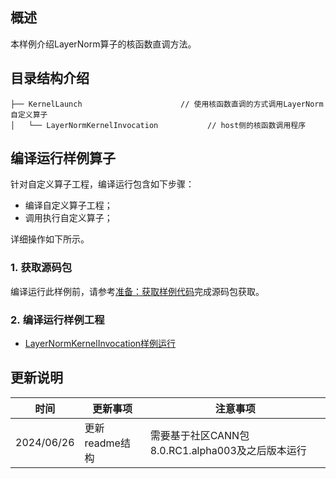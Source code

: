 ## 概述
本样例介绍LayerNorm算子的核函数直调方法。
## 目录结构介绍
``` 
├── KernelLaunch                      // 使用核函数直调的方式调用LayerNorm自定义算子
│   └── LayerNormKernelInvocation           // host侧的核函数调用程序
``` 
## 编译运行样例算子
针对自定义算子工程，编译运行包含如下步骤：
- 编译自定义算子工程；
- 调用执行自定义算子；

详细操作如下所示。
### 1.&nbsp;获取源码包
编译运行此样例前，请参考[准备：获取样例代码](../README.md#codeready)完成源码包获取。
### 2.&nbsp;编译运行样例工程
- [LayerNormKernelInvocation样例运行](./LayerNormKernelInvocation/README.md)
## 更新说明
  | 时间 | 更新事项 | 注意事项 |
|----|------|------|
| 2024/06/26 | 更新readme结构 |需要基于社区CANN包8.0.RC1.alpha003及之后版本运行 |